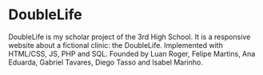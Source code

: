 # DoubleLife
DoubleLife is my scholar project of the 3rd High School. It is a responsive website about a fictional clinic: the DoubleLife. Implemented with HTML/CSS, JS, PHP and SQL. Founded by Luan Roger, Felipe Martins, Ana Eduarda, Gabriel Tavares, Diego Tasso and Isabel Marinho.
